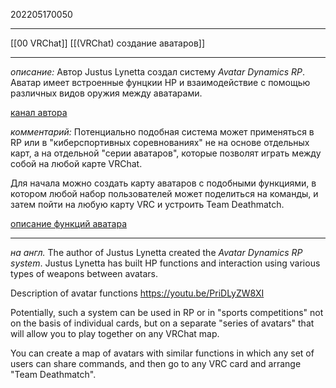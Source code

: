 202205170050
***
[[00 VRChat]] [[(VRChat) создание аватаров]]
***
*описание:*
Автор Justus Lynetta создал систему *Avatar Dynamics RP*.
Аватар имеет встроенные фунцкии HP и взаимодействие с помощью различных видов оружия между аватарами.

[канал автора](https://www.youtube.com/c/JustusLynetta/featured)

*комментарий:*
Потенциально подобная система может применяться в RP или в "киберспортивных соревнованиях" не на основе отдельных карт, а на отдельной "серии аватаров", которые позволят играть между собой на любой карте VRChat.

Для начала можно создать карту аватаров с подобными функциями, в котором любой набор пользователей может поделиться на команды, и затем пойти на любую карту VRC и устроить Team Deathmatch.

[описание функций аватара](https://youtu.be/PriDLyZW8XI)

***
*на англ.*
The author of Justus Lynetta created the *Avatar Dynamics RP system*. Justus Lynetta has built HP functions and interaction using various types of weapons between avatars.

Description of avatar functions
https://youtu.be/PriDLyZW8XI

Potentially, such a system can be used in RP or in "sports competitions" not on the basis of individual cards, but on a separate "series of avatars" that will allow you to play together on any VRChat map.

You can create a map of avatars with similar functions in which any set of users can share commands, and then go to any VRC card and arrange "Team Deathmatch".